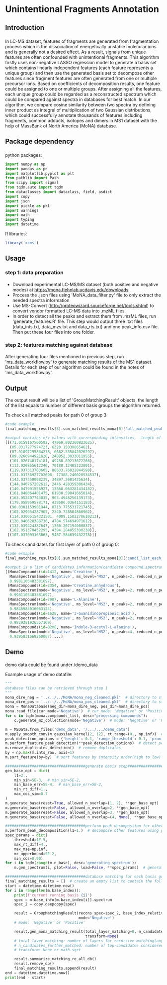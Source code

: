 # Unintentional Fragments Annotation

## Introduction
###
In LC-MS dataset, features of fragments are generated from fragmentation process which is the dissociation of energetically unstable molecular ions and is generally not a desired effect.
As a result, signals from unique features are often confounded with unintentional fragments.
This algorithm firstly uses non-negative LASSO regression model to generate a basis set which contains linearly independent features (each feature represents a unique group) and then use the generated basis set to decompose other features since fragment features are often generated from one or multiple precursor ions. 
Based on coefficients of decomposition results, one feature could be assigned to one or multiple groups. After assigning all the features, each unique group could be regarded as a reconstructed spectrum which could be compared against spectra in databases for best match.
In our algorithm, we compare cosine similarity between two spectra by defining inner product as integral of multiplication of two Gaussian distributions, 
which could successfully annotate thousands of features including fragments, common adducts, isotopes and dimers in MS1 dataset with the help
of MassBank of North America (MoNA) database.
## Package dependency
###
python packages:
```python
import numpy as np
import pandas as pd
import matplotlib.pyplot as plt
from pathlib import Path
from scipy import signal
from tqdm.auto import tqdm
from dataclasses import dataclass, field, asdict
import copy
import json
import pickle as pkl
import warnings
import math
import typing
import datetime
```
R libraries:
```R
library('xcms')
```

## Usage
### step 1: data preparation
####
- Download experimental LC-MS/MS dataset (both positive and negative modes) at https://mona.fiehnlab.ucdavis.edu/downloads
- Process the .json files using 'MoNA_data_filter.py' file to only extract the needed spectra information
- Use MS-Convert (http://proteowizard.sourceforge.net/tools.shtml) to convert vendor formatted LC-MS data into .mzML files.
- In order to detect all the peaks and extract them from .mzML files, run 'generate_features.R' file. 
This step would output three .txt files (data_ints.txt, data_mzs.txt and data_rts.txt) and one peak_info.csv file. Then put
these four files into one folder. 

### step 2: features matching against database
####
After generating four files mentioned in previous step, run 'ms_data_workflow.py' to generate matching results of the MS1 dataset. 
Details for each step of our algorithm could be found in the
notes of 'ms_data_workflow.py'.

## Output
The output result will be a list of 'GroupMatchingResult' objects, the length of the list equals to number of different basis groups the algorithm returned.

To check all matched peaks for path 0 of group 3:
```python
#code example
final_matching_results[3].sum_matched_results_mona[0]['all_matched_peaks']

#output contains m/z values with corresponding intensities,  length of the output list equals to number of layers of recursive matching
[[(71.0158167500592, 47969.802360823625),
  (85.0317277974723, 6320.15038865462),
  (87.01097295864278, 6682.335842026297),
  (89.0266944921628, 248952.3833011955),
  (101.026740174181, 49280.89213672266),
  (113.026855612246, 70180.12405222801),
  (119.037313783605, 88633.76032844598),
  (131.03736927702698, 17388.240020534537),
  (143.037350098239, 34897.2601425634),
  (144.040767202612, 2446.428359306434),
  (149.047991556927, 13860.063281434182),
  (161.048064401475, 61930.59041665014),
  (163.052407743035, 903.4948256139173),
  (179.058959578171, 439580.0364151183),
  (90.0301153901944, 8713.775531721745),
  (102.029954287965, 2340.728504860962),
  (114.03005154321501, 4009.1582278610213),
  (120.040628388736, 4784.574694971612),
  (132.039424387647, 1360.207194000837),
  (162.051370452295, 4394.284055390238)],
 [(107.037093163663, 9467.584639432278)]]
```
To check candidates for first layer of path 0 of group 0:
```python
#code exmaple
final_matching_results[0].sum_matched_results_mona[0]['candi_list_each_matching_layer'][0]

#output is a list of candidates information(candidate compound,spectrum,similarity score)
[(MonaCompounds(id=1412, name='Creatine'),
  MonaSpectrum(mode='Negative', ms_level='MS2', n_peaks=2, reduced_n_peaks=2, name='Creatine', spectrum_id='PR100534'),
  0.9981105483381697),
 (MonaCompounds(id=2354, name='Creatine,anhydrous'),
  MonaSpectrum(mode='Negative', ms_level='MS2', n_peaks=2, reduced_n_peaks=2, name='Creatine,anhydrous', spectrum_id='PT201840'),
  0.9981105483381697),
 (MonaCompounds(id=7987, name='L-Alanine'),
  MonaSpectrum(mode='Negative', ms_level='MS2', n_peaks=2, reduced_n_peaks=2, name='L-Alanine', spectrum_id='RP000211'),
  0.9846983016063124),
 (MonaCompounds(id=1628, name='3-Guanidinopropionic acid'),
  MonaSpectrum(mode='Negative', ms_level='MS2', n_peaks=2, reduced_n_peaks=2, name='3-Guanidinopropionic acid', spectrum_id='PR100630'),
  0.9829381926557169),
 (MonaCompounds(id=8288, name='Indole-3-acetyl-L-alanine'),
  MonaSpectrum(mode='Negative', ms_level='MS2', n_peaks=4, reduced_n_peaks=4, name='Indole-3-acetyl-L-alanine', spectrum_id='RIKENPlaSMA008276'),
  0.9395831669260067),...]

```
## Demo
####
demo data could be found under /demo_data

Example usage of demo datafile:
```python
"""
database files can be retrieved through step 1
"""
mona_dire_neg = '../../../MoNA/mona_neg_cleaned.pkl'  # directory to store pickle file of MoNA database (negative mode)
mona_dire_pos = '../../../MoNA/mona_pos_cleaned.pkl'  # directory to store pickle file of MoNA database (positive mode)
mona = MonaDatabase(neg_dir=mona_dire_neg, pos_dir=mona_dire_pos)
mona.read_file(cur_mode='Negative')  # cur_mode: 'Negative' or 'Positive'
for c in tqdm(mona.compounds_list, desc="processing compounds"):
    c.generate_mz_collection(mode='Negative')  # mode: 'Negative' or 'Positive'

m = MSData.from_files('demo_data', '/.../.../demo_data')
m.apply_smooth_conv(m.gaussian_kernel(2, 12), rt_range=(0., np.inf))  # smooth the raw data of peaks
peak_detection_options = {'height': 0.1, 'range_threshold': 0.1, 'prominence': 0.1}
m.perform_feature_peak_detection(**peak_detection_options)  # detect peaks
m.remove_duplicates_detection()  # remove duplicates
by = np.max(m.ints_raw, axis=1)
m.sort_feature(by=by)  # sort features by intensity order(high to low)

####################################generate basis step####################################
gen_base_opt = dict(
    l1=2.,
    min_sin=5E-3,  # min_sin=5E-2,
    min_base_err=5E-4,  # min_base_err=5E-2,
    min_rt_diff=1.,
    max_cos_sim=0.7
)
m.generate_base(reset=True, allowed_n_overlap=(1, 2), **gen_base_opt)
m.generate_base(reset=False, allowed_n_overlap=2, **gen_base_opt)
m.generate_base(reset=False, allowed_n_overlap=3, **gen_base_opt)
m.generate_base(reset=False, allowed_n_overlap=(4, None), **gen_base_opt)

####################################perform peak decompositon for other features####################################
m.perform_peak_decomposition(l1=1.)  # decompose other features using generated basis group
spec_params = dict(
    threshold=1E-5,
    max_rt_diff=4.,
    max_mse=np.inf,
    mz_upperbound=5E-2,
    min_cos=0.90)
for i in tqdm(range(m.n_base), desc='generating spectrum'):
    m.gen_spectrum(i, plot=False, load=False, **spec_params)  # generate reconstructed spectrum for each group

####################################database matching for each basis group####################################
final_matching_results = []  # create an empty list to contain the following matching result
start = datetime.datetime.now()
for i in range(len(m.base_index)):
    print(f'current running basis {i}')
    spec = m.base_info[m.base_index[i]].spectrum
    spec_2 = copy.deepcopy(spec)

    result = GroupMatchingResult(recons_spec=spec_2, base_index_relative=i, base_index_abs=m.base_index[i],
                                 mode='Negative')
    # mode: 'Negative' or 'Positive'

    result.gen_mona_matching_result(total_layer_matching=0, n_candidates_further_matched=3, database=mona,
                                    transform=None)
    # total_layer_matching: number of layers for recursive matching(any positive integer), 0 :no recursive mathing, 1: one further recursive mathching(recommended)
    # n_candidates_further_matched: number of top-candidates considered for further recursive matching
    # transform: None or math.sqrt

    result.summarize_matching_re_all_db()
    result.remove_db()
    final_matching_results.append(result)
end = datetime.datetime.now()
print(end - start)

```


